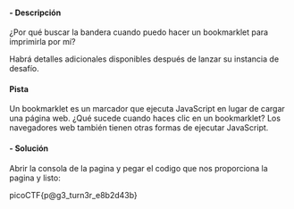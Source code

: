 #### - **Descripción** 


¿Por qué buscar la bandera cuando puedo hacer un bookmarklet para imprimirla por mí?

Habrá detalles adicionales disponibles después de lanzar su instancia de desafío.

#### Pista 
Un bookmarklet es un marcador que ejecuta JavaScript en lugar de cargar una página web.
¿Qué sucede cuando haces clic en un bookmarklet?
Los navegadores web también tienen otras formas de ejecutar JavaScript.

#### - **Solución** 
Abrir la consola de la pagina y pegar el codigo que nos proporciona la pagina y listo:

picoCTF{p@g3_turn3r_e8b2d43b}
